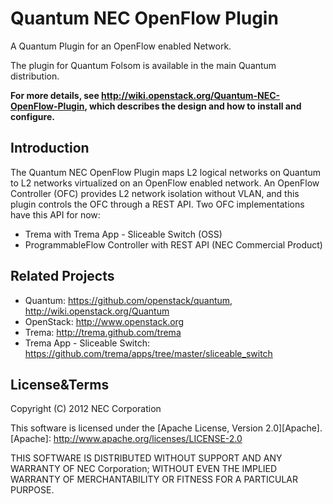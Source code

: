 Quantum NEC OpenFlow Plugin
===========================
A Quantum Plugin for an OpenFlow enabled Network.

The plugin for Quantum Folsom is available in the main Quantum distribution.

**For more details, see http://wiki.openstack.org/Quantum-NEC-OpenFlow-Plugin, 
which describes the design and how to install and configure.**


Introduction
------------

The Quantum NEC OpenFlow Plugin maps L2 logical networks on Quantum to
L2 networks virtualized on an OpenFlow enabled network.
An OpenFlow Controller (OFC) provides L2 network isolation without VLAN,
and this plugin controls the OFC through a REST API.
Two OFC implementations have this API for now:

* Trema with Trema App - Sliceable Switch (OSS)
* ProgrammableFlow Controller with REST API (NEC Commercial Product)



Related Projects
----------------

* Quantum: https://github.com/openstack/quantum, http://wiki.openstack.org/Quantum
* OpenStack: http://www.openstack.org
* Trema: http://trema.github.com/trema
* Trema App - Sliceable Switch:
  https://github.com/trema/apps/tree/master/sliceable_switch


License&Terms
-------------

Copyright (C) 2012 NEC Corporation

This software is licensed under the [Apache License, Version 2.0][Apache].
[Apache]: http://www.apache.org/licenses/LICENSE-2.0

THIS SOFTWARE IS DISTRIBUTED WITHOUT SUPPORT AND ANY WARRANTY OF
NEC Corporation; WITHOUT EVEN THE IMPLIED WARRANTY OF MERCHANTABILITY OR
FITNESS FOR A PARTICULAR PURPOSE.
